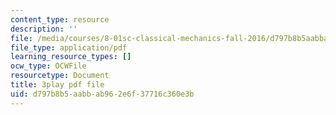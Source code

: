 ```yaml
---
content_type: resource
description: ''
file: /media/courses/8-01sc-classical-mechanics-fall-2016/d797b8b5aabbab962e6f37716c360e3b_mHVnpuhfpvI.pdf
file_type: application/pdf
learning_resource_types: []
ocw_type: OCWFile
resourcetype: Document
title: 3play pdf file
uid: d797b8b5-aabb-ab96-2e6f-37716c360e3b
---
```

